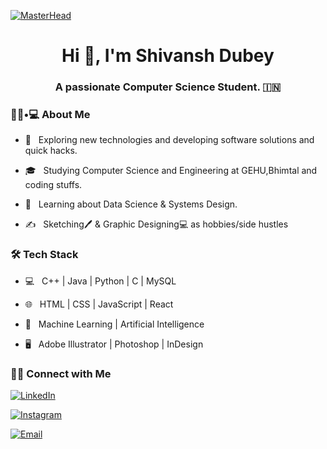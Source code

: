[![MasterHead](https://i.pinimg.com/originals/2f/f4/28/2ff428006f3ade5f10beac69372062ab.gif)](https://rishavchanda.io)

<h1 align="center">Hi 👋, I'm Shivansh Dubey</h1>
<h3 align="center">A passionate Computer Science Student. 🇮🇳</h3>


<h3> 👨🏻•💻 About Me </h3>

- 🤔 &nbsp; Exploring new technologies and developing software solutions and quick hacks.

- 🎓 &nbsp; Studying Computer Science and Engineering at GEHU,Bhimtal and coding stuffs.

- 🌱 &nbsp; Learning about Data Science & Systems Design.

- ✍️ &nbsp; Sketching🖊 & Graphic Designing💻 as hobbies/side hustles 

<h3>🛠 Tech Stack</h3>

- 💻 &nbsp; C++ | Java | Python | C | MySQL

- 🌐 &nbsp; HTML | CSS | JavaScript | React

- 🔧 &nbsp;  Machine Learning | Artificial Intelligence

- 🖥 &nbsp; Adobe Illustrator | Photoshop | InDesign

<h3> 🤝🏻 Connect with Me </h3>

<p align="center">
  
<a href="https://www.linkedin.com/in/shivanshdubeyy/"><img alt="LinkedIn" src="https://img.shields.io/badge/LinkedIn-Shivansh%20Dubey-blue?style=flat-square&logo=linkedin"></a>

<a href="https://www.instagram.com/shivanshdubeyy/"><img alt="Instagram" src="https://img.shields.io/badge/Instagram-shivanshbdueyy-black?style=flat-square&logo=instagram"></a>

<a href="mailto:shivanshdubey280@gmail.com"><img alt="Email" src="https://img.shields.io/badge/Email-shivanshdubey280@gmail.com-blue?style=flat-square&logo=gmail"></a>

</p>

